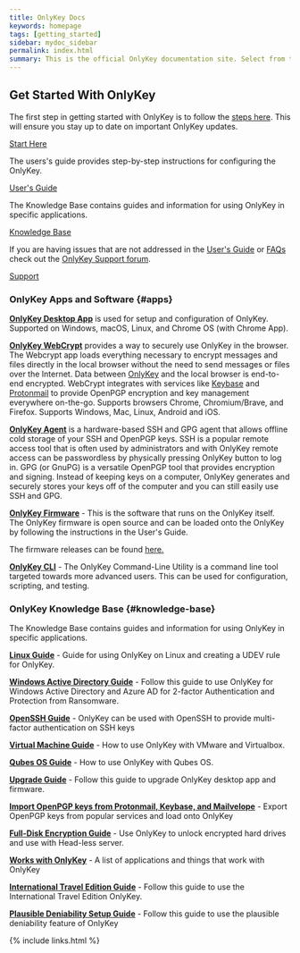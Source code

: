 ```yaml
---
title: OnlyKey Docs
keywords: homepage
tags: [getting_started]
sidebar: mydoc_sidebar
permalink: index.html
summary: This is the official OnlyKey documentation site. Select from the topics shown below or from the left sidebar.
---
```


## Get Started With OnlyKey

<div class="row">
         <div class="col-md-3 col-sm-6">
             <div class="panel panel-default text-center">
                 <div class="panel-heading">
                     <span class="fa-stack fa-5x">
                           <i class="fa fa-circle fa-stack-2x text-primary"></i>
                           <i class="fa fa-sign-in fa-stack-1x fa-inverse"></i>
                     </span>
                 </div>
                 <div class="panel-body">
                     <p>The first step in getting started with OnlyKey is to follow the <a href="https://onlykey.io/start">steps here</a>. This will ensure you stay up to date on important OnlyKey updates.</p>
                     <a href="https://onlykey.io/start" class="btn btn-primary">Start Here</a>
                 </div>
             </div>
         </div>
         <div class="col-md-3 col-sm-6">
             <div class="panel panel-default text-center">
                 <div class="panel-heading">
                     <span class="fa-stack fa-5x">
                           <i class="fa fa-circle fa-stack-2x text-primary"></i>
                           <i class="fa fa-book fa-stack-1x fa-inverse"></i>
                     </span>
                 </div>
                 <div class="panel-body">
                     <p>The users's guide provides step-by-step instructions for configuring the OnlyKey.</p>
                     <a href="https://docs.crp.to/usersguide.html" class="btn btn-primary">User's Guide</a>
                 </div>
             </div>
         </div>
         <div class="col-md-3 col-sm-6">
             <div class="panel panel-default text-center">
                 <div class="panel-heading">
                     <span class="fa-stack fa-5x">
                           <i class="fa fa-circle fa-stack-2x text-primary"></i>
                           <i class="fa fa-database fa-stack-1x fa-inverse"></i>
                     </span>
                 </div>
                 <div class="panel-body">
                     <p>The Knowledge Base contains guides and information for using OnlyKey in specific applications.</p>
                     <a href="#knowledge-base" class="btn btn-primary">Knowledge Base</a>
                 </div>
             </div>
         </div>
         <div class="col-md-3 col-sm-6">
             <div class="panel panel-default text-center">
                 <div class="panel-heading">
                     <span class="fa-stack fa-5x">
                           <i class="fa fa-circle fa-stack-2x text-primary"></i>
                           <i class="fa fa-support fa-stack-1x fa-inverse"></i>
                     </span>
                 </div>
                 <div class="panel-body">
                     <p>If you are having issues that are not addressed in the <a href="https://docs.crp.to/usersguide.html">User's Guide</a> or <a href="https://docs.crp.to/faq.html">FAQs</a> check out the <a href="https://forum.onlykey.io">OnlyKey Support forum</a>.</p>
                     <a href="https://forum.onlykey.io" class="btn btn-primary">Support</a>
                 </div>
             </div>
         </div>
</div>

### OnlyKey Apps and Software {#apps}

**[OnlyKey Desktop App](https://docs.crp.to/app.html)** is used for setup and configuration of OnlyKey. Supported on Windows, macOS, Linux, and Chrome OS (with Chrome App).

**[OnlyKey WebCrypt](https://docs.crp.to/webcrypt.html)** provides a way to securely use OnlyKey in the browser. The Webcrypt app loads everything necessary to encrypt messages and files directly in the local browser without the need to send messages or files over the Internet. Data between [OnlyKey](https://onlykey.io) and the local browser is end-to-end encrypted. WebCrypt integrates with services like [Keybase](https://keybase.io/) and [Protonmail](https://protonmail.com) to provide OpenPGP encryption and key management everywhere on-the-go. Supports browsers Chrome, Chromium/Brave, and Firefox. Supports Windows, Mac, Linux, Android and iOS.

**[OnlyKey Agent](https://docs.crp.to/onlykey-agent.html)** is a hardware-based SSH and GPG agent that allows offline cold storage of your SSH and OpenPGP keys. SSH is a popular remote access tool that is often used by administrators and with OnlyKey remote access can be passwordless by physically pressing OnlyKey button to log in. GPG (or GnuPG) is a versatile OpenPGP tool that provides encryption and signing. Instead of keeping keys on a computer, OnlyKey generates and securely stores your keys off of the computer and you can still easily use SSH and GPG.

**[OnlyKey Firmware](https://docs.crp.to/firmware.html)** - This is the software that runs on the OnlyKey itself. The OnlyKey firmware is open source and can be loaded onto the OnlyKey by following the instructions in the User's Guide.

The firmware releases can be found [here.](https://github.com/trustcrypto/OnlyKey-Firmware/releases)

**[OnlyKey CLI](https://docs.crp.to/command-line.html)** - The OnlyKey Command-Line Utility is a command line tool targeted towards more advanced users. This can be used for configuration, scripting, and testing.

### OnlyKey Knowledge Base {#knowledge-base}

The Knowledge Base contains guides and information for using OnlyKey in specific applications.

**[Linux Guide](https://docs.crp.to/linux.html)** - Guide for using OnlyKey on Linux and creating a UDEV rule for OnlyKey.

**[Windows Active Directory Guide](https://docs.crp.to/activedirectory.html)** - Follow this guide to use OnlyKey for Windows Active Directory and Azure AD for 2-factor Authentication and Protection from Ransomware.

**[OpenSSH Guide](https://docs.crp.to/openssh.html)** -  OnlyKey can be used with OpenSSH to provide multi-factor authentication on SSH keys

**[Virtual Machine Guide](https://docs.crp.to/virtualmachines.html)** - How to use OnlyKey with VMware and Virtualbox.

**[Qubes OS Guide](https://docs.crp.to/qubes.html)** - How to use OnlyKey with Qubes OS.

**[Upgrade Guide](https://docs.crp.to/upgradeguide.html)** - Follow this guide to upgrade OnlyKey desktop app and firmware.

**[Import OpenPGP keys from Protonmail, Keybase, and Mailvelope](https://docs.crp.to/importpgp.html)** - Export OpenPGP keys from popular services and load onto OnlyKey

**[Full-Disk Encryption Guide](https://docs.crp.to/full-disk-encryption.html)** - Use OnlyKey to unlock encrypted hard drives and use with Head-less server.

**[Works with OnlyKey](https://docs.crp.to/workswithonlykey.html)** - A list of applications and things that work with OnlyKey

**[International Travel Edition Guide](https://docs.crp.to/ite.html)** - Follow this guide to use the International Travel Edition OnlyKey.

**[Plausible Deniability Setup Guide](https://docs.crp.to/pdguide.html)** - Follow this guide to use the plausible deniability feature of OnlyKey

{% include links.html %}
